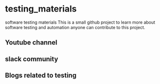 # testing_materials
software testing materials
This is a small github project to learn more about software testing and automation anyone can contribute to this project.

## Youtube channel

## slack community

## Blogs related to testing
